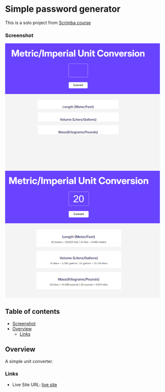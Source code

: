 # Simple password generator

This is a solo project from [Scrimba course](https://scrimba.com/frontend-path-c0j)

### Screenshot

![](./Screenshot_1.png)
![](./Screenshot_2.png)

## Table of contents

-   [Screenshot](#screenshot)
-   [Overview](#overview)
    -   [Links](#links)

## Overview

A simple unit converter.

### Links

-   Live Site URL: [live site](https://enchanting-pavlova-45a521.netlify.app/)

